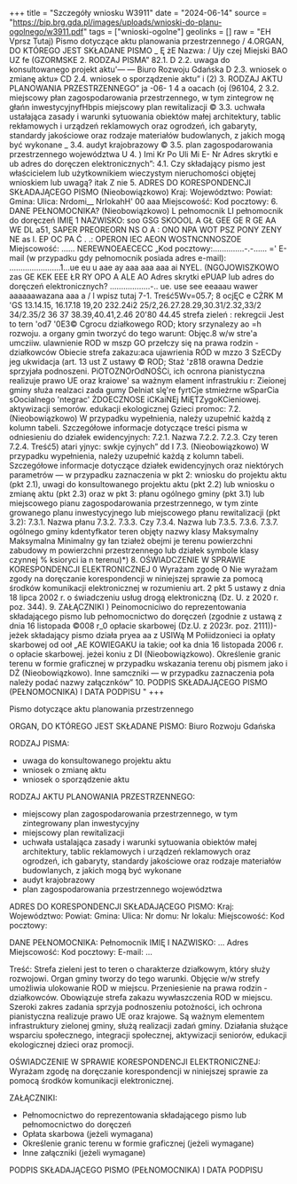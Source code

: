 +++
title = "Szczegóły wniosku W3911"
date = "2024-06-14"
source = "https://bip.brg.gda.pl/images/uploads/wnioski-do-planu-ogolnego/w3911.pdf"
tags = ["wnioski-ogolne"]
geolinks = []
raw = "EH Vprsz Tutaj) Pismo dotyczące aktu planowania przestrzennego /  4.ORGAN, DO KTÓREGO JEST SKŁADANE PISMO  _ Ę żE Nazwa: / Ujy czej Miejski BAO UZ fe (GZORMSKE 2. RODZAJ PISMA”  82.1. D 2.2. uwaga do konsultowanego projekt aktu'— —  Biuro Rozwoju Gdańska D 2.3. wniosek o zmianę aktu» CD 2.4. wniosek o sporządzenie aktu” i (2)  3. RODZAJ AKTU PLANOWANIA PRZESTRZENNEGO”  ja -06- 1 4 a oacach (oj (96104, 2 3.2. miejscowy płan zagospodarowania przestrzennego, w tym zintegrow nę głańn inwestycyjnyfHbpis miejscowy plan rewitalizacji © 3.3. uchwała ustałająca zasady i warunki sytuowania obiektów małej architektury, tablic rekłamowych i urządzeń reklamowych oraz ogrodzeń, ich gabaryty, standardy jakościowe oraz rodzaje materiałów budowlanych, z jakich mogą być wykonane _ 3.4. audyt krajobrazowy © 3.5. plan zagospodarowania przestrzennego województwa U 4. ) Imi Kr Po Uli Mi E- Nr Adres skrytki e ub adres do doręczen elektronicznych”: 4.1. Czy składający pismo jest właścicielem lub użytkownikiem wieczystym nieruchomości objętej wnioskiem lub uwagą? itak Z nie 5. ADRES DO KORESPONDENCJI SKŁADAJĄCEGO PISMO (Nieobowiązkowo) Kraj: Województwo: Powiat: Gmina: Ulica: Nrdomi__ NrIokahH' 00 aaa Miejscowość: Kod pocztowy: 6. DANE PEŁNOMOCNIKA? (Nieobowiązkowo) L pełnomocnik LI pełnomocnik do doręczeń IMIĘ 1 NAZWISKO: soo GSG SKOOOL A GŁ GEE GE R GE AA WE DL a51, SAPER PREOREORN NS O A : ONO NPA WOT PSZ PONY ZENY NE as l. EP OC PA Ć . .: OPERON IEC AEON WOSTNCNNOSZOE Miejscowość: ......  NEREWNOEAECECC „Kod pocztowy:..............-.-...... =' E-mail (w przypadku gdy pełnomocnik posiada adres e-mail): .......................1...ue eu u aae ay aaa aaa aaa ai NYEL. (NGOJOWISZKOWO zas GE KEK EEE ŁR RY OPO A ALE AO Adres skrytki ePUAP lub adres do doręczeń elektronicznych? ..................-.. ue. use see eeaaau wawer aaaaaawazana aaa a / l wpisz tutaj 7-1. Treść5Wv=05.7; 8 ocjĘC e CŻRK M 'GS 13.14.15, 16.17.18 19,20 232.24i2 25/2,26.27.28.29,30.31/2.32,33/2 34/2.35/2 36 37 38.39,40.41,2.46 20'80 44.45 strefa zieleń : rekregcii Jest to tern 'od7 '0E3© Cgrocu działkowego ROD; ktory srzynalezy ao =h rozwoju. a organy gmin tworzyć do tego warunt: Objęc.8 w/w stre'a umcziiw. ulawnienie ROD w mszp GO przełczy się na prawa rodzin - działkowców Obiecie strefa zakazu:aca ujawrienia RÓD w mzzo 3 SzECDy jeg ukwidacja (art. 13 ust Z ustawy © ROD; Staż 'z818 orawna Dedzie sprzyjała podnoszeni. PiOTOZNOrOdNOŚCi, ich ocnrona pianistyczna realizuje prawo UE oraz kraiowe' sa ważnym elament infrastrukiu r: Zieionej gminy służa realzaci zada gumy Delniat slę're fyrtCje stmieżrne wSparCia sOocialnego 'ntegrac' ŻDOECZNOSE iCKaiNEj  MiĘTZygoKCieniowej. aktywizacji semorów. edukacji ekologicznej Gzieci promoc: 7.2. (Nieobowiązkowo) W przypadku wypełnienia, należy uzupełnić każdą z kolumn tabeli. Szczegółowe informacje dotyczące treści pisma w odniesieniu do działek ewidencyjnych: 7.2.1. Nazwa 7.2.2. 7.2.3. Czy teren 7.2.4. Treść5) atari yjnyc: swkje cyjnych” dd I 7.3. (Nieobowiązkowo) W przypadku wypełnienia, należy uzupełnić każdą z kolumn tabeli. Szczegółowe informacje dotyczące działek ewidencyjnych oraz niektórych parametrów — w przypadku zaznaczenia w pkt 2: wniosku do projektu aktu (pkt 2.1), uwagi do konsultowanego projektu aktu (pkt 2.2) lub wniosku o zmianę aktu (pkt 2.3) oraz w pkt 3: płanu ogólnego gminy (pkt 3.1) lub miejscowego pianu zagospodarowania przestrzennego, w tym zinte growanego planu inwestycyjnego lub miejscowego płanu rewitalizacji (pkt 3.2): 7.3.1. Nazwa płanu 7.3.2. 7.3.3. Czy 7.3.4. Nazwa lub 7.3.5. 7.3.6. 7.3.7. ogólnego gminy kdentyfkator teren objęty nazwy klasy Maksymalny Maksymalna Minimalny gy łan tziałeż obejmi je terenu powierzchni zabudowy m powierzchni przestrzennego lub działek symbole klasy czynnej % ksioryci ia n terenu)*) 8. OŚWIADCZENIE W SPRAWIE KORESPONDENCJI ELEKTRONICZNEJ  0 Wyrażam zgodę O Nie wyrażam zgody na doręczanie korespondencji w niniejszej sprawie za pomocą środków komunikacji elektronicznej w rozumieniu art. 2 pkt 5 ustawy z dnia 18 lipca 2002 r. o świadczeniu usług drogą elektroniczną (Dz. U. z 2020 r. poz. 344). 9. ZAŁĄCZNIKI ) Peinomocniciwo do reprezentowania składającego pismo lub pełnomocnictwo do doręczeń (zgodnie z ustawą z dnia 16 listopada ©008 r_0 opłacie skarbowej (Dz.U. z 2023r. poz. 2111))- jeżek składający pismo działa pryea aa z USIWą M  Połiidzonieci ia opłaty skarbowej od ooł „AE KOWIEGAKU ia takie; ooł ka dnia 16 listopada 2006 r. o opłacie skarbowej. jeżei koniu z DI (Nieobowiązkowo). Określenie granic terenu w formie graficznej w przypadku wskazania terenu obj pismem jako i DŻ  (Nieobowiązkowo). Inne samczniki — w przypadku zaznaczenia poła należy podać nazwy  załącznków” 10. PODPIS SKŁADAJĄCEGO PISMO (PEŁNOMOCNIKA) I DATA PODPISU "
+++

Pismo dotyczące aktu planowania przestrzennego

ORGAN, DO KTÓREGO JEST SKŁADANE PISMO: Biuro Rozwoju Gdańska

RODZAJ PISMA:
- uwaga do konsultowanego projektu aktu
- wniosek o zmianę aktu
- wniosek o sporządzenie aktu

RODZAJ AKTU PLANOWANIA PRZESTRZENNEGO:
- miejscowy plan zagospodarowania przestrzennego, w tym zintegrowany plan inwestycyjny
- miejscowy plan rewitalizacji
- uchwała ustalająca zasady i warunki sytuowania obiektów małej architektury, tablic reklamowych i urządzeń reklamowych oraz ogrodzeń, ich gabaryty, standardy jakościowe oraz rodzaje materiałów budowlanych, z jakich mogą być wykonane
- audyt krajobrazowy
- plan zagospodarowania przestrzennego województwa

ADRES DO KORESPONDENCJI SKŁADAJĄCEGO PISMO:
Kraj:
Województwo:
Powiat:
Gmina:
Ulica:
Nr domu:
Nr lokalu:
Miejscowość:
Kod pocztowy:

DANE PEŁNOMOCNIKA:
Pełnomocnik
IMIĘ I NAZWISKO: ...
Adres
Miejscowość:
Kod pocztowy:
E-mail: ...

Treść:
Strefa zieleni jest to teren o charakterze działkowym, który służy rozwojowi. Organ gminy tworzy do tego warunki. Objęcie w/w strefy umożliwia ulokowanie ROD w miejscu. Przeniesienie na prawa rodzin - działkowców. Obowiązuje strefa zakazu wywłaszczenia ROD w miejscu. Szeroki zakres zadania sprzyja podnoszeniu potożności, ich ochrona pianistyczna realizuje prawo UE oraz krajowe. Są ważnym elementem infrastruktury zielonej gminy, służą realizacji zadań gminy. Działania służące wsparciu społecznego, integracji społecznej, aktywizacji seniorów, edukacji ekologicznej dzieci oraz promocji.

OŚWIADCZENIE W SPRAWIE KORESPONDENCJI ELEKTRONICZNEJ:
Wyrażam zgodę na doręczanie korespondencji w niniejszej sprawie za pomocą środków komunikacji elektronicznej.

ZAŁĄCZNIKI:
- Pełnomocnictwo do reprezentowania składającego pismo lub pełnomocnictwo do doręczeń
- Opłata skarbowa (jeżeli wymagana)
- Określenie granic terenu w formie graficznej (jeżeli wymagane)
- Inne załączniki (jeżeli wymagane)

PODPIS SKŁADAJĄCEGO PISMO (PEŁNOMOCNIKA) I DATA PODPISU


